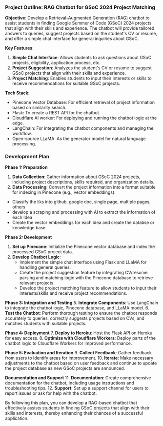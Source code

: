 ### Project Outline: RAG Chatbot for GSoC 2024 Project Matching

**Objective**: Develop a Retrieval-Augmented Generation (RAG) chatbot to assist students in finding Google Summer of Code (GSoC) 2024 projects that align with their skills and experience. The chatbot will provide tailored answers to queries, suggest projects based on the student's CV or resume, and offer a simple chat interface for general inquiries about GSoC.

**Key Features**:
1. **Simple Chat Interface**: Allows students to ask questions about GSoC projects, eligibility, application process, etc.
2. **Project Suggestion**: Analyzes the student's CV or resume to suggest GSoC projects that align with their skills and experience.
3. **Project Matching**: Enables students to input their interests or skills to receive recommendations for suitable GSoC projects.

**Tech Stack**:
- Pinecone Vector Database: For efficient retrieval of project information based on similarity search.
- Flask: To create a REST API for the chatbot.
- Cloudflare AI worker: For deploying and running the chatbot logic at the edge.
- LangChain: For integrating the chatbot components and managing the workflow.
- Open-source LLaMA: As the generator model for natural language processing.

### Development Plan

**Phase 1: Preparation**
1. **Data Collection**: Gather information about GSoC 2024 projects, including project descriptions, skills required, and organization details.
2. **Data Processing**: Convert the project information into a format suitable for indexing in Pinecone (e.g., vector embeddings).

- Classify the liks into github, google doc, single page, multiple pages, others
- develop a scraping and processing with AI to extract the information of each Idea
- Create the vector embeddings for each idea and create the databse or knowledge base

**Phase 2: Development**
1. **Set up Pinecone**: Initialize the Pinecone vector database and index the processed GSoC project data.
2. **Develop Chatbot Logic**:
   - Implement the simple chat interface using Flask and LLaMA for handling general queries.
   - Create the project suggestion feature by integrating CV/resume parsing and matching logic with the Pinecone database to retrieve relevant projects.
   - Develop the project matching feature to allow students to input their interests/skills and receive project recommendations.

**Phase 3: Integration and Testing**
5. **Integrate Components**: Use LangChain to integrate the chatbot logic, Pinecone database, and LLaMA model.
6. **Test the Chatbot**: Perform thorough testing to ensure the chatbot responds accurately to queries, correctly suggests projects based on CVs, and matches students with suitable projects.

**Phase 4: Deployment**
7. **Deploy to Heroku**: Host the Flask API on Heroku for easy access.
8. **Optimize with Cloudflare Workers**: Deploy parts of the chatbot logic to Cloudflare Workers for improved performance.

**Phase 5: Evaluation and Iteration**
9. **Collect Feedback**: Gather feedback from users to identify areas for improvement.
10. **Iterate**: Make necessary adjustments to the chatbot based on user feedback and continue to update the project database as new GSoC projects are announced.

**Documentation and Support**
11. **Documentation**: Create comprehensive documentation for the chatbot, including usage instructions and troubleshooting tips.
12. **Support**: Set up a support channel for users to report issues or ask for help with the chatbot.

By following this plan, you can develop a RAG-based chatbot that effectively assists students in finding GSoC projects that align with their skills and interests, thereby enhancing their chances of a successful application.